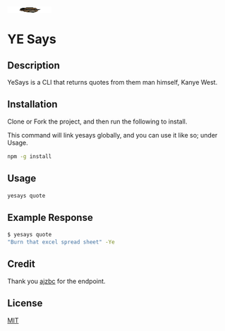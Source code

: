 <img src="images/kanye_head.png" height="15" width="100"/>

# YE Says

## Description

YeSays is a CLI that returns quotes from them man himself, Kanye West.

## Installation

Clone or Fork the project, and then run the following to install.

This command will link yesays globally, and you can use it like so; under Usage.

```bash
npm -g install
```

## Usage

```bash
yesays quote
```

## Example Response

```bash
$ yesays quote
"Burn that excel spread sheet" -Ye
```

## Credit

Thank you [ajzbc](https://github.com/ajzbc) for the endpoint.

## License

[MIT](https://choosealicense.com/licenses/mit/)
